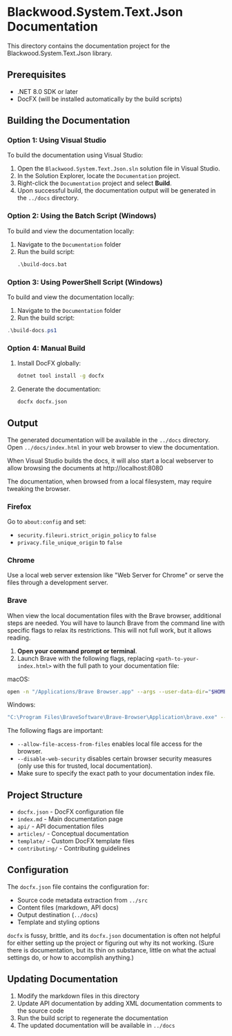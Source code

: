 # Blackwood.System.Text.Json Documentation

This directory contains the documentation project for the Blackwood.System.Text.Json library.

## Prerequisites

- .NET 8.0 SDK or later
- DocFX (will be installed automatically by the build scripts)

## Building the Documentation

### Option 1: Using Visual Studio

To build the documentation using Visual Studio:

1. Open the `Blackwood.System.Text.Json.sln` solution file in Visual Studio.
2. In the Solution Explorer, locate the `Documentation` project.
3. Right-click the `Documentation` project and select **Build**.
4. Upon successful build, the documentation output will be generated in the `../docs` directory.



### Option 2: Using the Batch Script (Windows)

To build and view the documentation locally:

1. Navigate to the `Documentation` folder
2. Run the build script:
   ```cmd
   .\build-docs.bat
   ```


### Option 3: Using PowerShell Script (Windows)

To build and view the documentation locally:

1. Navigate to the `Documentation` folder
2. Run the build script:

```powershell
.\build-docs.ps1
```

### Option 4: Manual Build
1. Install DocFX globally:
   ```cmd
   dotnet tool install -g docfx
   ```

2. Generate the documentation:
   ```cmd
   docfx docfx.json
   ```

## Output

The generated documentation will be available in the `../docs` directory.
Open `../docs/index.html` in your web browser to view the documentation.

When Visual Studio builds the docs, it will also start a local webserver to allow
browsing the documents at http://localhost:8080

The documentation, when browsed from a local filesystem, may require tweaking
the browser.

### Firefox
Go to `about:config` and set:
- `security.fileuri.strict_origin_policy` to `false`
- `privacy.file_unique_origin` to `false`


### Chrome
Use a local web server extension like "Web Server for Chrome" or serve the files through a development server.

### Brave

When view the local documentation files with the Brave browser, additional steps
are needed. You will have to launch Brave from the command line with specific
flags to relax its restrictions.  This will not full work, but it allows reading.

1. **Open your command prompt or terminal**.
2. Launch Brave with the following flags, replacing `<path-to-your-index.html>` with the full path to your documentation file:

macOS:

   ```bash
   open -n "/Applications/Brave Browser.app" --args --user-data-dir="$HOME/brave-dev-data" --disable-web-security "<path-to-your-index.html>"
   ```

Windows:

   ```bash
   "C:\Program Files\BraveSoftware\Brave-Browser\Application\brave.exe" --user-data-dir=C:\brave-dev-data --disable-web-security "<path-to-your-index.html>"
   ```

The following flags are important:

   - `--allow-file-access-from-files` enables local file access for the browser.
   - `--disable-web-security` disables certain browser security measures (only use this for trusted, local documentation).
   - Make sure to specify the exact path to your documentation index file.



## Project Structure

- `docfx.json` - DocFX configuration file
- `index.md` - Main documentation page
- `api/` - API documentation files
- `articles/` - Conceptual documentation
- `template/` - Custom DocFX template files
- `contributing/` - Contributing guidelines

## Configuration

The `docfx.json` file contains the configuration for:
- Source code metadata extraction from `../src`
- Content files (markdown, API docs)
- Output destination (`../docs`)
- Template and styling options

`docfx` is fussy, brittle, and its `docfx.json` documentation is often not
helpful for either setting up the project or figuring out why its not working.
(Sure there is documentation, but its thin on substance, little on what the
actual settings do, or how to accomplish anything.)

## Updating Documentation

1. Modify the markdown files in this directory
2. Update API documentation by adding XML documentation comments to the source code
3. Run the build script to regenerate the documentation
4. The updated documentation will be available in `../docs`
